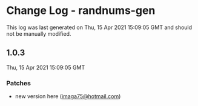# Change Log - randnums-gen

This log was last generated on Thu, 15 Apr 2021 15:09:05 GMT and should not be manually modified.

<!-- Start content -->

## 1.0.3

Thu, 15 Apr 2021 15:09:05 GMT

### Patches

- new version here (imaga75@hotmail.com)
